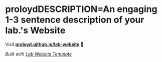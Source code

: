 
# proloydDESCRIPTION=An engaging 1-3 sentence description of your lab.'s Website

Visit **[proloyd.github.io/lab-website](https://proloyd.github.io/lab-website)** 🚀

_Built with [Lab Website Template](https://greene-lab.gitbook.io/lab-website-template-docs)_
